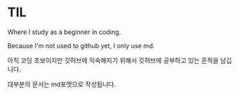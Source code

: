 # TIL
Where I study as a beginner in coding.

Because I'm not used to github yet, I only use md.

아직 코딩 초보이지만 깃허브에 익숙해지기 위해서 깃허브에 공부하고 있는 흔적을 남깁니다.

대부분의 문서는 md포맷으로 작성됩니다.

